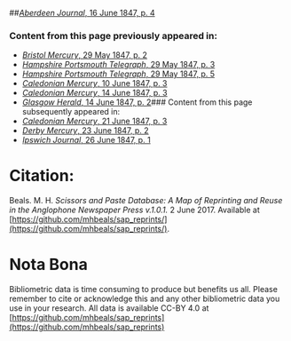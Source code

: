 ##[*Aberdeen Journal*, 16 June 1847, p. 4](https://mhbeals.github.io/sap_html/Aberdeen-Journal/Aberdeen-Journal-16-June-1847-p-4)

### Content from this page previously appeared in:
+ [*Bristol Mercury*, 29 May 1847, p. 2](https://mhbeals.github.io/sap_html/Bristol-Mercury/Bristol-Mercury-29-May-1847-p-2)
+ [*Hampshire Portsmouth Telegraph*, 29 May 1847, p. 3](https://mhbeals.github.io/sap_html/Hampshire-Portsmouth-Telegraph/Hampshire-Portsmouth-Telegraph-29-May-1847-p-3)
+ [*Hampshire Portsmouth Telegraph*, 29 May 1847, p. 5](https://mhbeals.github.io/sap_html/Hampshire-Portsmouth-Telegraph/Hampshire-Portsmouth-Telegraph-29-May-1847-p-5)
+ [*Caledonian Mercury*, 10 June 1847, p. 3](https://mhbeals.github.io/sap_html/Caledonian-Mercury/Caledonian-Mercury-10-June-1847-p-3)
+ [*Caledonian Mercury*, 14 June 1847, p. 3](https://mhbeals.github.io/sap_html/Caledonian-Mercury/Caledonian-Mercury-14-June-1847-p-3)
+ [*Glasgow Herald*, 14 June 1847, p. 2](https://mhbeals.github.io/sap_html/Glasgow-Herald/Glasgow-Herald-14-June-1847-p-2)### Content from this page subsequently appeared in:
+ [*Caledonian Mercury*, 21 June 1847, p. 3](https://mhbeals.github.io/sap_html/Caledonian-Mercury/Caledonian-Mercury-21-June-1847-p-3)
+ [*Derby Mercury*, 23 June 1847, p. 2](https://mhbeals.github.io/sap_html/Derby-Mercury/Derby-Mercury-23-June-1847-p-2)
+ [*Ipswich Journal*, 26 June 1847, p. 1](https://mhbeals.github.io/sap_html/Ipswich-Journal/Ipswich-Journal-26-June-1847-p-1)
                    
# Citation: 

Beals. M. H. *Scissors and Paste Database: A Map of Reprinting and Reuse in the Anglophone Newspaper Press v.1.0.1.* 2 June 2017. Available at [https://github.com/mhbeals/sap_reprints/](https://github.com/mhbeals/sap_reprints/). 
                    
# Nota Bona

Bibliometric data is time consuming to produce but benefits us all. Please remember to cite or acknowledge this and any other bibliometric data you use in your research. All data is available CC-BY 4.0 at [https://github.com/mhbeals/sap_reprints](https://github.com/mhbeals/sap_reprints)